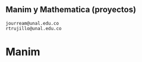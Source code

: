 ## Manim y Mathematica (proyectos)
  ```
  jourream@unal.edu.co
  rtrujillo@unal.edu.co
  ```
# Manim
